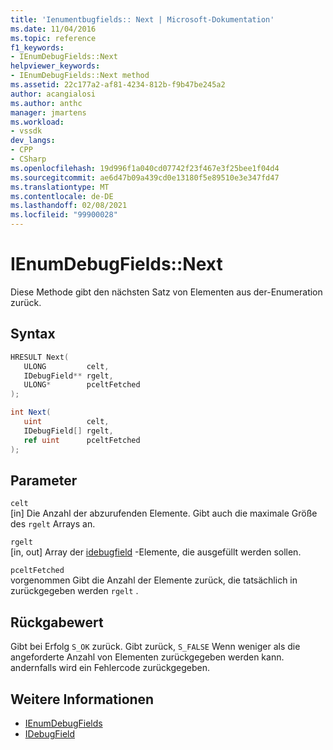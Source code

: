 ```yaml
---
title: 'Ienumentbugfields:: Next | Microsoft-Dokumentation'
ms.date: 11/04/2016
ms.topic: reference
f1_keywords:
- IEnumDebugFields::Next
helpviewer_keywords:
- IEnumDebugFields::Next method
ms.assetid: 22c177a2-af81-4234-812b-f9b47be245a2
author: acangialosi
ms.author: anthc
manager: jmartens
ms.workload:
- vssdk
dev_langs:
- CPP
- CSharp
ms.openlocfilehash: 19d996f1a040cd07742f23f467e3f25bee1f04d4
ms.sourcegitcommit: ae6d47b09a439cd0e13180f5e89510e3e347fd47
ms.translationtype: MT
ms.contentlocale: de-DE
ms.lasthandoff: 02/08/2021
ms.locfileid: "99900028"
---
```

# <a name="ienumdebugfieldsnext"></a>IEnumDebugFields::Next
Diese Methode gibt den nächsten Satz von Elementen aus der-Enumeration zurück.

## <a name="syntax"></a>Syntax

```cpp
HRESULT Next(
   ULONG         celt,
   IDebugField** rgelt,
   ULONG*        pceltFetched
);
```

```csharp
int Next(
   uint          celt,
   IDebugField[] rgelt,
   ref uint      pceltFetched
);
```

## <a name="parameters"></a>Parameter
`celt`\
[in] Die Anzahl der abzurufenden Elemente. Gibt auch die maximale Größe des `rgelt` Arrays an.

`rgelt`\
[in, out] Array der [idebugfield](../../../extensibility/debugger/reference/idebugfield.md) -Elemente, die ausgefüllt werden sollen.

`pceltFetched`\
vorgenommen Gibt die Anzahl der Elemente zurück, die tatsächlich in zurückgegeben werden `rgelt` .

## <a name="return-value"></a>Rückgabewert
 Gibt bei Erfolg `S_OK` zurück. Gibt zurück, `S_FALSE` Wenn weniger als die angeforderte Anzahl von Elementen zurückgegeben werden kann. andernfalls wird ein Fehlercode zurückgegeben.

## <a name="see-also"></a>Weitere Informationen
- [IEnumDebugFields](../../../extensibility/debugger/reference/ienumdebugfields.md)
- [IDebugField](../../../extensibility/debugger/reference/idebugfield.md)
